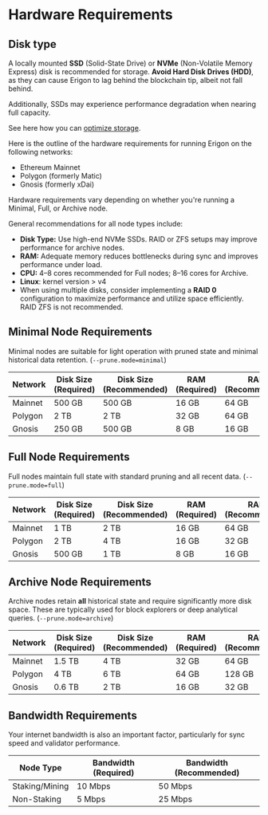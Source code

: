 # Hardware Requirements

## Disk type

A locally mounted **SSD** (Solid-State Drive) or **NVMe** (Non-Volatile Memory Express) disk is recommended for storage. **Avoid Hard Disk Drives (HDD)**, as they can cause Erigon to lag behind the blockchain tip, albeit not fall behind.

Additionally, SSDs may experience performance degradation when nearing full capacity.

See here how you can [optimize storage](../advanced/optimizing-storage.md).


Here is the outline of the hardware requirements for running Erigon on the following networks:

- Ethereum Mainnet
- Polygon (formerly Matic)
- Gnosis (formerly xDai)

Hardware requirements vary depending on whether you're running a Minimal, Full, or Archive node.

General recommendations for all node types include:

- **Disk Type:** Use high-end NVMe SSDs. RAID or ZFS setups may improve performance for archive nodes.
- **RAM:** Adequate memory reduces bottlenecks during sync and improves performance under load.
- **CPU:** 4–8 cores recommended for Full nodes; 8–16 cores for Archive.
- **Linux**: kernel version > v4
- When using multiple disks, consider implementing a **RAID 0** configuration to maximize performance and utilize space efficiently. RAID ZFS is not recommended.


## Minimal Node Requirements

Minimal nodes are suitable for light operation with pruned state and minimal historical data retention. (`--prune.mode=minimal`)

| Network   | Disk Size (Required) | Disk Size (Recommended) | RAM (Required) | RAM (Recommended) |
|-----------|----------------------|--------------------------|----------------|-------------------|
| Mainnet   | 500 GB       | 500 GB        | 16 GB           | 64 GB             |
| Polygon   | 2 TB  | 2 TB        | 32 GB           | 64 GB             |
| Gnosis    | 250 GB         | 500 GB      | 8 GB           | 16 GB              |


## Full Node Requirements

Full nodes maintain full state with standard pruning and all recent data.  (`--prune.mode=full`)

| Network   | Disk Size (Required) | Disk Size (Recommended) | RAM (Required) | RAM (Recommended) |
|-----------|----------------------|--------------------------|----------------|-------------------|
| Mainnet   | 1 TB       | 2 TB    | 16 GB          | 64 GB             |
| Polygon   | 2 TB   | 4 TB    | 16 GB          | 32 GB             |
| Gnosis    | 500 GB       | 1 TB          | 8 GB           | 16 GB             |


## Archive Node Requirements

Archive nodes retain **all** historical state and require significantly more disk space. These are typically used for block explorers or deep analytical queries. (`--prune.mode=archive`)

| Network   | Disk Size (Required) | Disk Size (Recommended) | RAM (Required) | RAM (Recommended) |
|-----------|----------------------|--------------------------|----------------|-------------------|
| Mainnet   | 1.5 TB     | 4 TB       | 32 GB          | 64 GB            |
| Polygon   | 4 TB   | 6 TB        | 64 GB          | 128 GB             |
| Gnosis    | 0.6 TB           | 2 TB         | 16 GB          | 32 GB             |



## Bandwidth Requirements

Your internet bandwidth is also an important factor, particularly for sync speed and validator performance.

| Node Type     | Bandwidth (Required) | Bandwidth (Recommended) |
|---------------|----------------------|--------------------------|
| Staking/Mining       | 10 Mbps              | 50 Mbps                 |
| Non-Staking   | 5 Mbps               | 25 Mbps                 |